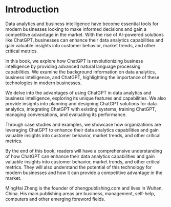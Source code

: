 # Introduction

Data analytics and business intelligence have become essential tools for modern businesses looking to make informed decisions and gain a competitive advantage in the market. With the rise of AI-powered solutions like ChatGPT, businesses can enhance their data analytics capabilities and gain valuable insights into customer behavior, market trends, and other critical metrics.

In this book, we explore how ChatGPT is revolutionizing business intelligence by providing advanced natural language processing capabilities. We examine the background information on data analytics, business intelligence, and ChatGPT, highlighting the importance of these technologies in modern businesses.

We delve into the advantages of using ChatGPT in data analytics and business intelligence, exploring its unique features and capabilities. We also provide insights into planning and designing ChatGPT solutions for data analytics, integrating ChatGPT with existing systems, training ChatGPT, managing conversations, and evaluating its performance.

Through case studies and examples, we showcase how organizations are leveraging ChatGPT to enhance their data analytics capabilities and gain valuable insights into customer behavior, market trends, and other critical metrics.

By the end of this book, readers will have a comprehensive understanding of how ChatGPT can enhance their data analytics capabilities and gain valuable insights into customer behavior, market trends, and other critical metrics. They will also understand the potential of this technology for modern businesses and how it can provide a competitive advantage in the market.

MingHai Zheng is the founder of zhengpublishing.com and lives in Wuhan, China. His main publishing areas are business, management, self-help, computers and other emerging foreword fields.

